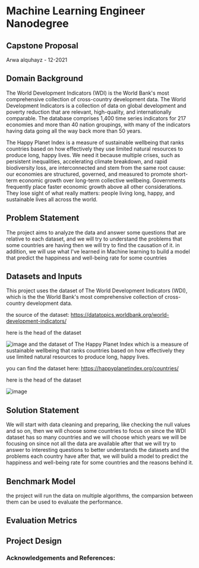 # Machine Learning Engineer Nanodegree

## Capstone Proposal
Arwa alquhayz - 12-2021

## Domain Background
The World Development Indicators (WDI) is the World Bank's most comprehensive collection of cross-country development data.
The World Development Indicators is a collection of data on global development and poverty reduction that are relevant, high-quality, and internationally comparable. The database comprises 1,400 time series indicators for 217 economies and more than 40 nation groupings, with many of the indicators having data going all the way back more than 50 years.

The Happy Planet Index is a measure of sustainable wellbeing that ranks countries based on how effectively they use limited natural resources to produce long, happy lives.
We need it because multiple crises, such as persistent inequalities, accelerating climate breakdown, and rapid biodiversity loss, are interconnected and stem from the same root cause: our economies are structured, governed, and measured to promote short-term economic growth over long-term collective wellbeing. Governments frequently place faster economic growth above all other considerations. They lose sight of what really matters: people living long, happy, and sustainable lives all across the world.

## Problem Statement
The project aims to analyze the data and answer some questions that are relative to each dataset, and we will try to understand the problems that some countries are having then we will try to find the causation of it. 
in addition, we will use what I've learned in Machine learning to build a model that predict the happiness and well-being rate for some countries

## Datasets and Inputs
This project uses the dataset of The World Development Indicators (WDI), which is the the World Bank's most comprehensive collection of cross-country development data. <br>

the source of the dataset: https://datatopics.worldbank.org/world-development-indicators/ <br>

here is the head of the dataset<br>

![image](https://user-images.githubusercontent.com/60386106/147043103-ef27def3-759c-4d93-a292-ef0c9d5b8693.png)
and the dataset of The Happy Planet Index which is a measure of sustainable wellbeing that ranks countries based on how effectively they use limited natural resources to produce long, happy lives.
<br>

you can find the dataset here: https://happyplanetindex.org/countries/ <br>

here is the head of the dataset<br>

![image](https://user-images.githubusercontent.com/60386106/147042973-8e668cea-c3d5-4821-aa06-5f6d9df555b0.png)



## Solution Statement
We will start with data cleaning and preparing, like checking the null values and so on, then we will choose some countries to focus on since the WDI dataset has so many countries
and we will choose which years we will be focusing on since not all the data are available
after that we will try to answer to interesting questions to better understands the datasets and the problems each country have
after that, we will build a model to predict the happiness and well-being rate for some countries and the reasons behind it.

## Benchmark Model
the project will run the data on multiple algorithms, the comparsion between them can be used to evaluate the performance.

## Evaluation Metrics


## Project Design


### Acknowledgements and References: <br>



